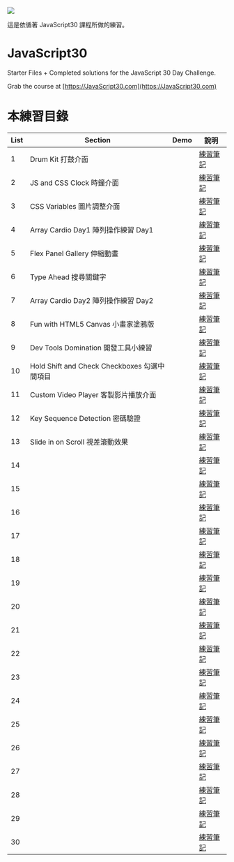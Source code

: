 ﻿![](https://javascript30.com/images/JS3-social-share.png)

這是依循著 JavaScript30 課程所做的練習。

# JavaScript30

Starter Files + Completed solutions for the JavaScript 30 Day Challenge.

Grab the course at [https://JavaScript30.com](https://JavaScript30.com)

# 本練習目錄

| List | Section                                      | Demo | 說明                                                                                                                 |
| ---- | -------------------------------------------- | ---- | -------------------------------------------------------------------------------------------------------------------- |
| 1    | Drum Kit 打鼓介面                            |      | [練習筆記](https://github.com/onlystp417/JavaScript-30/tree/master/01%20-%20JavaScript%20Drum%20Kit)                 |
| 2    | JS and CSS Clock 時鐘介面                    |      | [練習筆記](https://github.com/onlystp417/JavaScript-30/tree/master/02%20-%20JS%20and%20CSS%20Clock)                  |
| 3    | CSS Variables 圖片調整介面                   |      | [練習筆記](https://github.com/onlystp417/JavaScript-30/tree/master/03%20-%20CSS%20Variables)                         |
| 4    | Array Cardio Day1 陣列操作練習 Day1          |      | [練習筆記](https://github.com/onlystp417/JavaScript-30/tree/master/04%20-%20Array%20Cardio%20Day%201)                |
| 5    | Flex Panel Gallery 伸縮動畫                  |      | [練習筆記](https://github.com/onlystp417/JavaScript-30/tree/master/05%20-%20Flex%20Panel%20Gallery)                  |
| 6    | Type Ahead 搜尋關鍵字                        |      | [練習筆記](https://github.com/onlystp417/JavaScript-30/tree/master/06%20-%20Type%20Ahead)                            |
| 7    | Array Cardio Day2 陣列操作練習 Day2          |      | [練習筆記](https://github.com/onlystp417/JavaScript-30/tree/master/07%20-%20Array%20Cardio%20Day%202)                |
| 8    | Fun with HTML5 Canvas 小畫家塗鴉版           |      | [練習筆記](https://github.com/onlystp417/JavaScript-30/tree/master/08%20-%20Fun%20with%20HTML5%20Canvas)             |
| 9    | Dev Tools Domination 開發工具小練習          |      | [練習筆記](https://github.com/onlystp417/JavaScript-30/tree/master/09%20-%20Dev%20Tools%20Domination)                |
| 10   | Hold Shift and Check Checkboxes 勾選中間項目 |      | [練習筆記](https://github.com/onlystp417/JavaScript-30/tree/master/10%20-%20Hold%20Shift%20and%20Check%20Checkboxes) |
| 11   | Custom Video Player 客製影片播放介面         |      | [練習筆記](https://github.com/onlystp417/JavaScript-30/tree/master/11%20-%20Custom%20Video%20Player)                 |
| 12   | Key Sequence Detection 密碼驗證              |      | [練習筆記](https://github.com/onlystp417/JavaScript-30/tree/master/12%20-%20Key%20Sequence%20Detection)              |
| 13   | Slide in on Scroll 視差滾動效果              |      | [練習筆記](https://github.com/onlystp417/JavaScript-30/tree/master/13%20-%20Slide%20in%20on%20Scroll)                |
| 14   |                                              |      | [練習筆記]()                                                                                                         |
| 15   |                                              |      | [練習筆記]()                                                                                                         |
| 16   |                                              |      | [練習筆記]()                                                                                                         |
| 17   |                                              |      | [練習筆記]()                                                                                                         |
| 18   |                                              |      | [練習筆記]()                                                                                                         |
| 19   |                                              |      | [練習筆記]()                                                                                                         |
| 20   |                                              |      | [練習筆記]()                                                                                                         |
| 21   |                                              |      | [練習筆記]()                                                                                                         |
| 22   |                                              |      | [練習筆記]()                                                                                                         |
| 23   |                                              |      | [練習筆記]()                                                                                                         |
| 24   |                                              |      | [練習筆記]()                                                                                                         |
| 25   |                                              |      | [練習筆記]()                                                                                                         |
| 26   |                                              |      | [練習筆記]()                                                                                                         |
| 27   |                                              |      | [練習筆記]()                                                                                                         |
| 28   |                                              |      | [練習筆記]()                                                                                                         |
| 29   |                                              |      | [練習筆記]()                                                                                                         |
| 30   |                                              |      | [練習筆記]()                                                                                                         |

